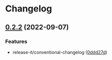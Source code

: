 # Changelog

## [0.2.2](https://github.com/luozyiii/fe-cli/compare/release_v0.2.1...release_v0.2.2) (2022-09-07)


### Features

* release-it/conventional-changelog ([0ddd27d](https://github.com/luozyiii/fe-cli/commit/0ddd27d2744c10ce250867dde23aa455248335e1))